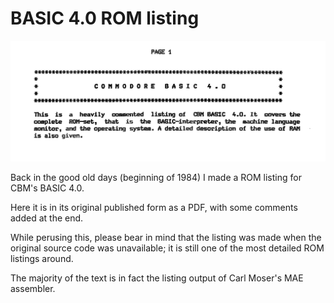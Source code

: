 # BASIC 4.0 ROM listing
<img src="https://github.com/Audioniek/Commodore/blob/main/BASIC 4.0 ROM listing/pictures/basic4.03_001.png"/>

Back in the good old days (beginning of 1984) I made a ROM listing for CBM's BASIC 4.0.

Here it is in its original published form as a PDF, with some comments added at the end.

While perusing this, please bear in mind that the listing was made when the original source code was unavailable; it is still one of the most detailed ROM listings around.

The majority of the text is in fact the listing output of Carl Moser's MAE assembler.
